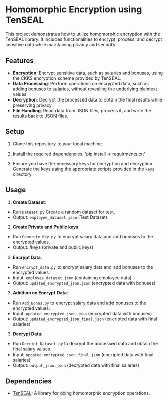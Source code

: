 
# Homomorphic Encryption using TenSEAL

This project demonstrates how to utilize homomorphic encryption with the TenSEAL library. It includes functionalities to encrypt, process, and decrypt sensitive data while maintaining privacy and security.

## Features

- **Encryption**: Encrypt sensitive data, such as salaries and bonuses, using the CKKS encryption scheme provided by TenSEAL.
- **Data Processing**: Perform operations on encrypted data, such as adding bonuses to salaries, without revealing the underlying plaintext values.
- **Decryption**: Decrypt the processed data to obtain the final results while preserving privacy.
- **File Handling**: Read data from JSON files, process it, and write the results back to JSON files.

## Setup

1. Clone this repository to your local machine.
2. Install the required dependencies:
  'pip install -r requirments.txt'

3. Ensure you have the necessary keys for encryption and decryption. Generate the keys using the appropriate scripts provided in the `keys` directory.

## Usage
1. **Create Dataset**:
- Run `Dataset.py` Create a random dataset for test.
- Output: `employee_dataset.json` (Test Dataset)

2. **Create Private and Public keys**:
- Run `Generate_Key.py` to encrypt salary data and add bonuses to the encrypted values.
- Output: /keys (private and public keys)

3. **Encrypt Data**:
- Run `encrypt_data.py` to encrypt salary data and add bonuses to the encrypted values.
- Input: `employee_dataset.json` (containing employee data)
- Output: `updated_encrypted_json.json` (encrypted data with bonuses)

3. **Addition on Encrypt Data**:
- Run `Add_Bonus.py` to encrypt salary data and add bonuses to the encrypted values.
- Input: `updated_encrypted_json.json` (encrypted data with bonuses)
- Output: `updated_encrypted_json_final.json` (encripted data with final salaries)

3. **Decrypt Data**:
- Run `Decript_Dataset.py` to decrypt the processed data and obtain the final salary values.
- Input: `updated_encrypted_json_final.json` (encripted data with final salaries)
- Output: `output_json.json` (decrypted data with final salaries)





## Dependencies

- [TenSEAL](https://github.com/OpenMined/TenSEAL): A library for doing homomorphic encryption operations.


